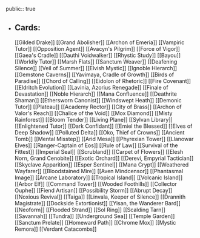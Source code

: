 public:: true
- ## Cards:
	[[Gilded Drake]]
	[[Grand Abolisher]]
	[[Archon of Emeria]]
	[[Vampiric Tutor]]
	[[Opposition Agent]]
	[[Avacyn's Pilgrim]]
	[[Force of Vigor]]
	[[Gaea's Cradle]]
	[[Dauthi Voidwalker]]
	[[Rhystic Study]]
	[[Bayou]]
	[[Worldly Tutor]]
	[[Marsh Flats]]
	[[Sanctum Weaver]]
	[[Deafening Silence]]
	[[Veil of Summer]]
	[[Elvish Mystic]]
	[[Ignoble Hierarch]]
	[[Gemstone Caverns]]
	[[Yavimaya, Cradle of Growth]]
	[[Birds of Paradise]]
	[[Chord of Calling]]
	[[Eidolon of Rhetoric]]
	[[Fire Covenant]]
	[[Eldritch Evolution]]
	[[Lavinia, Azorius Renegade]]
	[[Finale of Devastation]]
	[[Noble Hierarch]]
	[[Mana Confluence]]
	[[Deathrite Shaman]]
	[[Ethersworn Canonist]]
	[[Windswept Heath]]
	[[Demonic Tutor]]
	[[Plateau]]
	[[Academy Rector]]
	[[City of Brass]]
	[[Archon of Valor's Reach]]
	[[Chalice of the Void]]
	[[Mox Diamond]]
	[[Misty Rainforest]]
	[[Bloom Tender]]
	[[Living Plane]]
	[[Sylvan Library]]
	[[Enlightened Tutor]]
	[[Dark Confidant]]
	[[Emiel the Blessed]]
	[[Elves of Deep Shadow]]
	[[Polluted Delta]]
	[[Oko, Thief of Crowns]]
	[[Ancient Tomb]]
	[[Mental Misstep]]
	[[Arid Mesa]]
	[[Phyrexian Tower]]
	[[Llanowar Elves]]
	[[Ranger-Captain of Eos]]
	[[Rule of Law]]
	[[Survival of the Fittest]]
	[[Imperial Seal]]
	[[Scrubland]]
	[[Carpet of Flowers]]
	[[Elesh Norn, Grand Cenobite]]
	[[Exotic Orchard]]
	[[Derevi, Empyrial Tactician]]
	[[Skyclave Apparition]]
	[[Esper Sentinel]]
	[[Mana Crypt]]
	[[Weathered Wayfarer]]
	[[Bloodstained Mire]]
	[[Aven Mindcensor]]
	[[Phantasmal Image]]
	[[Arcane Laboratory]]
	[[Tropical Island]]
	[[Volcanic Island]]
	[[Arbor Elf]]
	[[Command Tower]]
	[[Wooded Foothills]]
	[[Collector Ouphe]]
	[[Fiend Artisan]]
	[[Possibility Storm]]
	[[Abrupt Decay]]
	[[Noxious Revival]]
	[[Taiga]]
	[[Linvala, Keeper of Silence]]
	[[Drannith Magistrate]]
	[[Dockside Extortionist]]
	[[Yisan, the Wanderer Bard]]
	[[Neoform]]
	[[Flooded Strand]]
	[[Sol Ring]]
	[[Scalding Tarn]]
	[[Savannah]]
	[[Tundra]]
	[[Underground Sea]]
	[[Temple Garden]]
	[[Sanctum Prelate]]
	[[Homeward Path]]
	[[Chrome Mox]]
	[[Mystic Remora]]
	[[Verdant Catacombs]]
